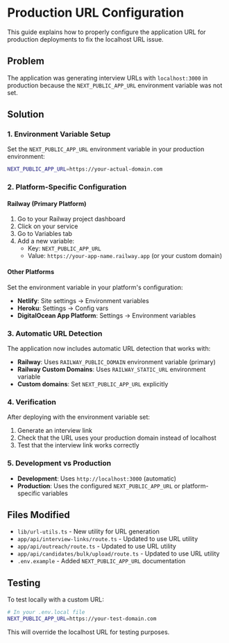 # Production URL Configuration

This guide explains how to properly configure the application URL for production deployments to fix the localhost URL issue.

## Problem

The application was generating interview URLs with `localhost:3000` in production because the `NEXT_PUBLIC_APP_URL` environment variable was not set.

## Solution

### 1. Environment Variable Setup

Set the `NEXT_PUBLIC_APP_URL` environment variable in your production environment:

```bash
NEXT_PUBLIC_APP_URL=https://your-actual-domain.com
```

### 2. Platform-Specific Configuration

#### Railway (Primary Platform)
1. Go to your Railway project dashboard
2. Click on your service
3. Go to Variables tab
4. Add a new variable:
   - Key: `NEXT_PUBLIC_APP_URL`
   - Value: `https://your-app-name.railway.app` (or your custom domain)

#### Other Platforms
Set the environment variable in your platform's configuration:
- **Netlify**: Site settings → Environment variables
- **Heroku**: Settings → Config vars
- **DigitalOcean App Platform**: Settings → Environment variables

### 3. Automatic URL Detection

The application now includes automatic URL detection that works with:

- **Railway**: Uses `RAILWAY_PUBLIC_DOMAIN` environment variable (primary)
- **Railway Custom Domains**: Uses `RAILWAY_STATIC_URL` environment variable
- **Custom domains**: Set `NEXT_PUBLIC_APP_URL` explicitly

### 4. Verification

After deploying with the environment variable set:

1. Generate an interview link
2. Check that the URL uses your production domain instead of localhost
3. Test that the interview link works correctly

### 5. Development vs Production

- **Development**: Uses `http://localhost:3000` (automatic)
- **Production**: Uses the configured `NEXT_PUBLIC_APP_URL` or platform-specific variables

## Files Modified

- `lib/url-utils.ts` - New utility for URL generation
- `app/api/interview-links/route.ts` - Updated to use URL utility
- `app/api/outreach/route.ts` - Updated to use URL utility
- `app/api/candidates/bulk/upload/route.ts` - Updated to use URL utility
- `.env.example` - Added `NEXT_PUBLIC_APP_URL` documentation

## Testing

To test locally with a custom URL:

```bash
# In your .env.local file
NEXT_PUBLIC_APP_URL=https://your-test-domain.com
```

This will override the localhost URL for testing purposes.
